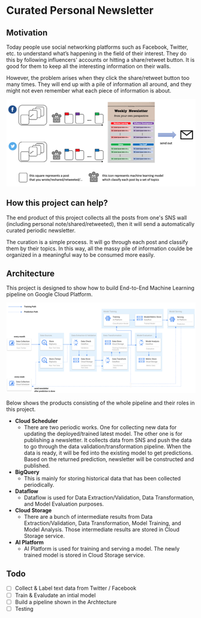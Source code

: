 # Curated Personal Newsletter

## Motivation
Today people use social networking platforms such as Facebook, Twitter, etc. to understand what’s happening in the field of their interest. They do this by following influencers' accounts or hitting a share/retweet button. It is good for them to keep all the interesting information on their walls.

However, the problem arises when they click the share/retweet button too many times. They will end up with a pile of information all around, and they might not even remember what each piece of information is about.

![](./assets/image/overview.png)

## How this project can help?
The end product of this project collects all the posts from one's SNS wall (including personal note/shared/retweeted), then it will send a automatically curated periodic newsletter. 

The curation is a simple process. It will go through each post and classify them by their topics. In this way, all the massy pile of information coulde be organized in a meaningful way to be consumed more easily.

## Architecture
This project is designed to show how to build End-to-End Machine Learning pipeline on Google Cloud Platform. 

![](./assets/image/architecture.png)

Below shows the products consisting of the whole pipeline and their roles in this project.
- **Cloud Scheduler**
  - There are two periodic works. One for collecting new data for updating the deployed/trained latest model. The other one is for publishing a newsletter. It collects data from SNS and push the data to go through the data validation/transformation pipeline. When the data is ready, it will be fed into the existing model to get predictions. Based on the returned prediction, newsletter will be constructed and published.
- **BigQuery**
  - This is mainly for storing historical data that has been collected periodically.
- **Dataflow**
  - Dataflow is used for Data Extraction/Validation, Data Transformation, and Model Evaluation purposes. 
- **Cloud Storage**
  - There are a bunch of intermediate results from Data Extraction/Validation, Data Transformation, Model Training, and Model Analysis. Those intermediate results are stored in Cloud Storage service.
- **AI Platform**
  - AI Platform is used for training and serving a model. The newly trained model is stored in Cloud Storage service.

## Todo
- [ ] Collect & Label text data from Twitter / Facebook
- [ ] Train & Evaludate an intial model 
- [ ] Build a pipeline shown in the Archtecture
- [ ] Testing
